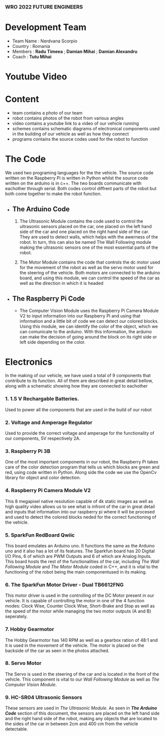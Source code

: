 ### WRO 2022 FUTURE ENGINEERS

# Development Team

- Team Name : Nerdvana Scorpio
- Country : Romania
- Members : **Radu Timeea** ; **Damian Mihai** ; **Damian Alexandru**
- Coach : **Tutu Mihai**

# Youtube Video 



# Content

- team contains a photo of our team
- robot contains photos of the robot from various angles
- video contains a youtube link to a video of our vehicle running
- schemes contains schematic diagrams of electronical components used in the building of our vehicle as well as how they connect
- programs contains the source codes used for the robot  to function

# The Code 

We used two programing languages for the the vehicle. The source code written on the 
Raspberry Pi is written in Python whilst the source code written on the arduino is in c++.
The two boards communicate with eachother through serial. Both codes control diffrent parts of the robot but both come together to make the robot function.

- ## The Arduino Code
	
	1. The Ultrasonic Module contains the code used to control the ultrasonic sensors placed on the car, one placed on the left hand side of the car and one placed on the right hand side of the car.
	They are used to detect walls, which helps with the awerness of the robot. In turn, this can also be named The Wall Following module making the ultrasonic sensors one of the most essential parts of the robot.
	
	2. The Motor Module contains the code that controls the dc motor used for the movement of the robot as well as the servo motor 
	used for the steering of the vehicle. Both motors are connected to the arduino board, and using this module, we can control the speed of the car as well as the direction in which it is headed
	
- ## The Raspberry Pi Code

	- The Computer Vision Module uses the Raspberry Pi Camera Module V2 to input information into our Raspberry Pi and using that information and a little bit of code we can detect
	our colored blocks. Using this module, we can identify the color of the object, which we can comunicate to the arduino. With this information, the arduino
	can make the decision of going around the block on its right side or left side depending on the color.
	
# Electronics

In the making of our vehicle, we have used a total of 9 components that contribute to its function. All of them are described in great detail bellow, along with a schematic showing how they are connected to eachother

### 1. 1.5 V Rechargable Batteries.
	
Used to power all the components that are used in the build of our robot

### 2. Voltage and Amperage Regulator

Used to provide the correct voltage and amperage for the functionality of our components, 5V respectively 2A.

### 3. Raspberry Pi 3B

One of the most important components in our robot, the Raspberry Pi takes care of the color detection program that tells us which blocks are green and red, using code written in Python.
Along side the code we use the OpenCv library for object and color detection.

### 4. Raspberry Pi Camera Module V2 

This 8 megapixel native resolution capable of 4k static images as well as high quality video allows us to see what is infront of the car in great detail
and inputs that information into our raspberry pi where it will be procesed and used to detect the colored blocks neded for the correct functioning of the vehicle.

### 5. SparkFun RedBoard Qwiic

This board emulates an Arduino uno. It functions the same as the Arduino uno and it also has a lot of its features. The Sparkfun board has 20 Digital I/O Pins, 6 of which are PWM Outputs and 6 of which are Analog Inputs.
This board hosts the rest of the functionalities of the car, including *The Wall Following Module* and *The Motor Module* coded in C++, and it is vital to the functioning of the robot being the main componentused in its making.

### 6. The SparkFun Motor Driver - Dual TB6612FNG

This motor driver is used in the controlling of the DC Motor present in our vehicle. It is capable of controlling the motor in one of the 4 function modes: Clock Wise, Counter Clock Wise, Short-Brake and Stop as well as the speed of the motor
while managing the two motor outputs (A and B) seperately. 

### 7. Hobby Gearmotor

The Hobby Gearmotor has 140 RPM as well as a gearbox ration of 48:1 and it is used in the movement of the vehicle. The motor is placed on the backside of the car as seen in the photos attached.

### 8. Servo Motor 

The Servo is used in the steering of the car and is located in the front of the vehicle. This component is vital to our *Wall Following Module* as well as *The Computer Vision Module*.

### 9. HC-SR04 Ultrasonic Sensors

These sensors are used in *The Ultrasonic Module*. As seen in ***The Arduino Code*** section of this document, the sensors are placed on the left hand side and the right hand side of the robot, making any objects that are located to the sides of the car in between 2cm and 400 cm from the vehicle detectable.   